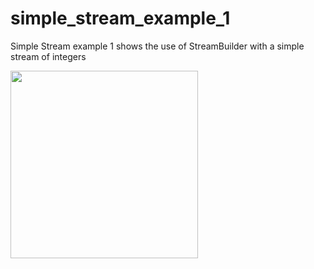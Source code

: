 # simple_stream_example_1

Simple Stream example 1 shows the use of StreamBuilder with a simple stream of integers

<img src="https://user-images.githubusercontent.com/28717626/139445690-82c9c7af-848d-400b-9ed3-914268c2051c.gif" width="300" />
